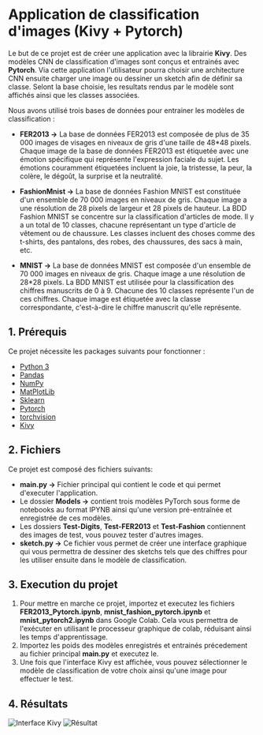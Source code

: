 
# Application de classification d'images (Kivy + Pytorch)

Le but de ce projet est de créer une application avec la librairie **Kivy**. Des modèles CNN de classification d'images sont conçus et entrainés avec **Pytorch**. Via cette application l'utilisateur pourra choisir une architecture CNN ensuite charger une image ou dessiner un sketch afin de définir sa classe. Selont la base choisie, les resultats rendus par le modèle sont affichés ainsi que les classes associées.

Nous avons utilisé trois bases de données pour entrainer les modèles de classification : 
* **FER2013 ->**  La base de données FER2013 est composée de plus de 35 000 images de visages en niveaux de gris d'une taille de 48*48 pixels. Chaque image de la base de données FER2013 est étiquetée avec une émotion spécifique qui représente l'expression faciale du sujet. Les émotions couramment étiquetées incluent la joie, la tristesse, la peur, la colère, le dégoût, la surprise et la neutralité.

* **FashionMnist ->** La base de données Fashion MNIST est constituée d'un ensemble de 70 000 images en niveaux de gris. Chaque image a une résolution de 28 pixels de largeur et 28 pixels de hauteur. La BDD Fashion MNIST se concentre sur la classification d'articles de mode. Il y a un total de 10 classes, chacune représentant un type d'article de vêtement ou de chaussure. Les classes incluent des choses comme des t-shirts, des pantalons, des robes, des chaussures, des sacs à main, etc.

* **MNIST ->** La base de données MNIST est composée d'un ensemble de 70 000 images en niveaux de gris. Chaque image a une résolution de 28*28 pixels. La BDD MNIST est utilisée pour la classification des chiffres manuscrits de 0 à 9. Chacune des 10 classes représente l'un de ces chiffres. Chaque image est étiquetée avec la classe correspondante, c'est-à-dire le chiffre manuscrit qu'elle représente.

## 1. Prérequis
Ce projet nécessite les packages suivants pour fonctionner :
* [Python 3](https://www.python.org/)
* [Pandas](https://pandas.pydata.org/)
* [NumPy](https://numpy.org/)
* [MatPlotLib](https://matplotlib.org/)
* [Sklearn](https://scikit-learn.org/stable/)
* [Pytorch](https://pytorch.org/)
* [torchvision](https://pytorch.org/vision/stable/index.html)
* [Kivy](https://kivy.org/)

## 2. Fichiers
Ce projet est composé des fichiers suivants:
* **main.py ->** Fichier principal qui contient le code et qui permet d'executer l'application.
* Le dossier **Models ->** contient trois modèles PyTorch sous forme de notebooks au format IPYNB ainsi qu'une version pré-entraînée et enregistrée de ces modèles.
* Les dossiers **Test-Digits**, **Test-FER2013** et **Test-Fashion** contiennent des images de test, vous pouvez tester d'autres images.
* **sketch.py ->** Ce fichier vous permet de créer une interface graphique qui vous permettra de dessiner des sketchs tels que des chiffres pour les utiliser ensuite dans le modèle de classification.

## 3. Execution du projet
1. Pour mettre en marche ce projet, importez et executez les fichiers **FER2013_Pytorch.ipynb**, **mnist_fashion_pytorch.ipynb** et **mnist_pytorch2.ipynb** dans Google Colab. Cela vous permettra de l'exécuter en utilisant le processeur graphique de colab, réduisant ainsi les temps d'apprentissage. 
2. Importez les poids des modèles enregistrés et entrainés précedement au fichier principal **main.py** et executez le.
3. Une fois que l'interface Kivy est affichée, vous pouvez sélectionner le modèle de classification de votre choix ainsi qu'une image pour effectuer le test.

## 4. Résultats 
![Interface Kivy](https://github.com/YoucefAnis/Application-classification-image/blob/main/R%C3%A9sultats/MnistPrediction.png "Test 1") ![Résultat](https://github.com/YoucefAnis/Application-classification-image/blob/main/R%C3%A9sultats/Mnist%20prediction.png "Test 2")


